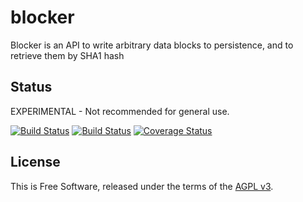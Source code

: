 blocker
=======

Blocker is an API to write arbitrary data blocks to persistence, and to retrieve them by SHA1 hash


## Status

EXPERIMENTAL - Not recommended for general use.

[![Build Status](https://travis-ci.org/jmcvetta/blocker.png?branch=master)](https://travis-ci.org/jmcvetta/blocker)
[![Build Status](https://drone.io/github.com/jmcvetta/blocker/status.png)](https://drone.io/github.com/jmcvetta/blocker/latest)
[![Coverage Status](https://coveralls.io/repos/jmcvetta/blocker/badge.png?branch=master)](https://coveralls.io/r/jmcvetta/blocker?branch=master)


## License

This is Free Software, released under the terms of the [AGPL
v3](http://www.gnu.org/licenses/agpl-3.0.html).
